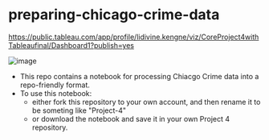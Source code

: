 # preparing-chicago-crime-data

https://public.tableau.com/app/profile/lidivine.kengne/viz/CoreProject4withTableaufinal/Dashboard1?publish=yes




![image](https://github.com/Lidivinekeng/project4/assets/138332854/6abbcf26-7f7e-4067-ae28-e1330bf75db5)



 
- This repo contains a notebook for processing Chiacgo Crime data into a repo-friendly format. 
- To use this notebook: 
    - either fork this repository to your own account, and then rename it to be someting like "Project-4"
    - or download the notebook and save it in your own Project 4 repository.
